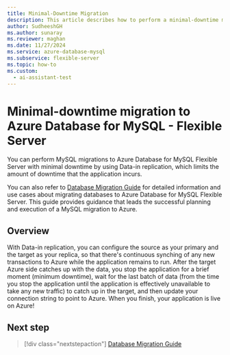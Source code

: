 ```yaml
---
title: Minimal-Downtime Migration
description: This article describes how to perform a minimal-downtime migration of a MySQL database to Azure Database for MySQL - Flexible Server.
author: SudheeshGH
ms.author: sunaray
ms.reviewer: maghan
ms.date: 11/27/2024
ms.service: azure-database-mysql
ms.subservice: flexible-server
ms.topic: how-to
ms.custom:
  - ai-assistant-test
---
```


# Minimal-downtime migration to Azure Database for MySQL - Flexible Server

You can perform MySQL migrations to Azure Database for MySQL Flexible Server with minimal downtime by using Data-in replication, which limits the amount of downtime that the application incurs.

You can also refer to [Database Migration Guide](https://github.com/Azure/azure-mysql/tree/master/MigrationGuide) for detailed information and use cases about migrating databases to Azure Database for MySQL Flexible Server. This guide provides guidance that leads the successful planning and execution of a MySQL migration to Azure.

## Overview

With Data-in replication, you can configure the source as your primary and the target as your replica, so that there's continuous synching of any new transactions to Azure while the application remains to run. After the target Azure side catches up with the data, you stop the application for a brief moment (minimum downtime), wait for the last batch of data (from the time you stop the application until the application is effectively unavailable to take any new traffic) to catch up in the target, and then update your connection string to point to Azure. When you finish, your application is live on Azure!

## Next step

> [!div class="nextstepaction"]
> [Database Migration Guide](https://github.com/Azure/azure-mysql/tree/master/MigrationGuide)
